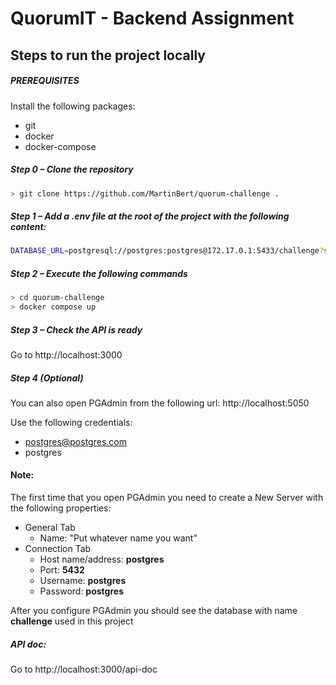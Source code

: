 # QuorumIT - Backend Assignment

## Steps to run the project locally
##### PREREQUISITES
Install the following packages:
* git
* docker
* docker-compose

##### Step 0 – Clone the repository
```sh
> git clone https://github.com/MartinBert/quorum-challenge .
```

##### Step 1 – Add a .env file at the root of the project with the following content:
```sh
DATABASE_URL=postgresql://postgres:postgres@172.17.0.1:5433/challenge?schema=public
```

##### Step 2 – Execute the following commands
```sh
> cd quorum-challenge
> docker compose up
```

##### Step 3 – Check the API is ready
Go to http://localhost:3000


##### Step 4 (Optional)
You can also open PGAdmin from the following url:
http://localhost:5050

Use the following credentials:
* postgres@postgres.com
* postgres

#### Note:
The first time that you open PGAdmin you need to create a New Server with the following properties:
* General Tab
    * Name: "Put whatever name you want"
* Connection Tab
    * Host name/address: **postgres**
    * Port: **5432**
    * Username: **postgres**
    * Password: **postgres**

After you configure PGAdmin you should see the database with name **challenge** used in this project

##### API doc:
Go to http://localhost:3000/api-doc